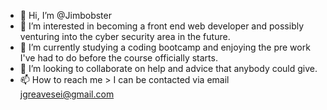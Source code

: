 - 👋 Hi, I’m @Jimbobster
- 👀 I’m interested in becoming a front end web developer and possibly venturing into the cyber security area in the future.
- 🌱 I’m currently studying a coding bootcamp and enjoying the pre work I've had to do before the course officially starts.
- 💞️ I’m looking to collaborate on help and advice that anybody could give.
- 📫 How to reach me > I can be contacted via email jgreavesei@gmail.com
